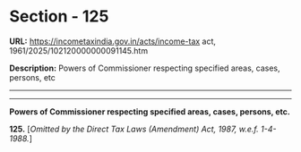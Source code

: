 # Section - 125

**URL:** https://incometaxindia.gov.in/acts/income-tax act, 1961/2025/102120000000091145.htm

**Description:** Powers of Commissioner respecting specified areas, cases, persons, etc

---

****

**Powers of Commissioner respecting specified areas, cases, persons, etc.**

**125.** [_Omitted by the Direct Tax Laws (Amendment) Act, 1987, w.e.f. 1-4-1988._]